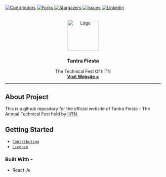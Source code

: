 <div id="top"></div>

[![Contributors][contributors-shield]][contributors-url]
[![Forks][forks-shield]][forks-url]
[![Stargazers][stars-shield]][stars-url]
[![Issues][issues-shield]][issues-url]
[![LinkedIn][linkedin-shield]][linkedin-url]



<!-- PROJECT LOGO -->
<br />
<div align="center">
  <a href="https://github.com/Kirito64/TF2021">
    <img src="https://raw.githubusercontent.com/bhavesh-chaudhari/Learning-Material/main/tf-github-circle.png?token=AR4AVBB6PEOYL73TMNCX33LBM7K64" alt="Logo" width="100" height="100">
  </a>

  <h3 align="center">Tantra Fiesta</h3>

  <p align="center">
    The Technical Fest Of IIITN
    <br />
    <a href="https://github.com/Kirito64/TF2021"><strong>Visit Website »</strong></a>
  </p>
</div>

<hr>

## About Project

This is a github repository for the official website of Tantra Fiesta - The Annual Technical Fest held by [IIITN](https://twitter.com/iiitn_official?lang=en).

## Getting Started

- [`Contributing`](https://github.com/Kirito64/TF2021/blob/master/CONTRIBUTING.md)
- [`License`](https://github.com/Kirito64/TF2021/blob/master/LICENSE)

### Built With - 
- React Js


<!-- MARKDOWN LINKS & IMAGES -->
<!-- https://www.markdownguide.org/basic-syntax/#reference-style-links -->
[contributors-shield]: https://img.shields.io/github/contributors/Kirito64/TF2021.svg?style=for-the-badge
[contributors-url]: https://github.com/Kirito64/TF2021/graphs/contributors
[forks-shield]: https://img.shields.io/github/forks/Kirito64/TF2021.svg?style=for-the-badge
[forks-url]: https://github.com/Kirito64/TF2021/network/members
[stars-shield]: https://img.shields.io/github/stars/Kirito64/TF2021.svg?style=for-the-badge
[stars-url]: https://github.com/Kirito64/TF2021/stargazers
[issues-shield]: https://img.shields.io/github/issues/Kirito64/TF2021.svg?style=for-the-badge
[issues-url]: https://github.com/Kirito64/TF2021/issues
[license-shield]: https://img.shields.io/github/license/Kirito64/TF2021.svg?style=for-the-badge
[license-url]: https://github.com/Kirito64/TF2021/blob/master/LICENSE.txt
[linkedin-shield]: https://img.shields.io/badge/-LinkedIn-black.svg?style=for-the-badge&logo=linkedin&colorB=555
[linkedin-url]: https://www.linkedin.com/school/indian-institute-of-information-technology-nagpur/
[product-screenshot]: images/screenshot.png
